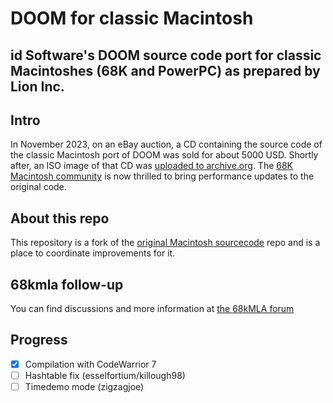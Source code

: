 # DOOM for classic Macintosh 

## id Software's DOOM source code port for classic Macintoshes (68K and PowerPC) as prepared by Lion Inc.

## Intro
In November 2023, on an eBay auction, a CD containing the source code of the classic Macintosh port of DOOM was sold for about 5000 USD. 
Shortly after, an ISO image of that CD was [uploaded to archive.org](https://archive.org/details/doom-mac-source).
The [68K Macintosh community](https://68kmla.org/) is now thrilled to bring performance updates to the original code.

## About this repo
This repository is a fork of the [original Macintosh sourcecode](https://github.com/fluddsskark/DOOM-Mac-src) repo and is a place to coordinate improvements for it.

## 68kmla follow-up
You can find discussions and more information at [the 68kMLA forum](https://68kmla.org/bb/index.php?threads/porting-linuxdoom-to-system-7-or-trying-to-progress-and-questions.45272/)

## Progress
- [x] Compilation with CodeWarrior 7
- [ ] Hashtable fix (esselfortium/killough98)
- [ ] Timedemo mode (zigzagjoe)
